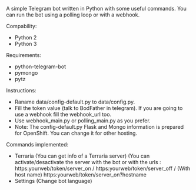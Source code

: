 A simple Telegram bot written in Python with some useful commands. You can run the bot using a polling loop or with a webhook.

Compability:
- Python 2
- Python 3

Requirements:
- python-telegram-bot
- pymongo
- pytz

Instructions:
- Raname data/config-default.py to data/config.py.
- Fill the token value (talk to BodFather in telegram). If you are going to use a webhook fill the webhook_url too.
- Use webhook_main.py or polling_main.py as you prefer.
- Note: The config-default.py Flask and Mongo information is prepared for OpenShift. You can change it for other hosting.

Commands implemented:
- Terraria (You can get info of a Terraria server) (You can activate/desactivate the server with the bot or with the  urls :
    https:yourweb/token/server_on  / https:yourweb/token/server_off / (With host name) https:yourweb/token/server_on?hostname
- Settings (Change bot language)